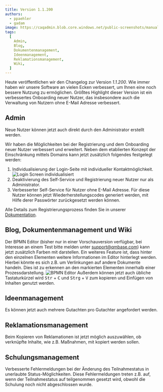```yaml
---
title: Version 1.1.200
authors:
  - ppaehler
  - gadam
image: https://caqadmin.blob.core.windows.net/public-screenshots/manual-screenshots/2024-05-02_bpmnColor.png
tags:
  [
    Admin,
    Blog,
    Dokumentenmanagement,
    Ideenmanagement,
    Reklamationsmanagement,
    Wiki,
  ]
---
```


Heute veröffentlichen wir den Changelog zur Version _1.1.200_. Wie immer haben wir unsere Software an vielen Ecken verbessert, um Ihnen eine noch bessere Nutzung zu ermöglichen.
Größtes Highlight dieser Version ist ein verbessertes Onboarding neuer Nutzer, das insbesondere auch die Verwaltung von Nutzern ohne E-Mail Adresse verbessert.

<!--truncate-->

## Admin

Neue Nutzer können jetzt auch direkt durch den Administrator erstellt werden.

Wir haben die Möglichkeiten bei der Registrierung und dem Onboarding neuer Nutzer verbessert und erweitert. Neben dem etablierten Konzept der Einschränkung mittels Domains kann jetzt zusätzlich folgendes festgelegt werden:

1. Individualisierung der Login-Seite mit individueller Kontaktmöglichkeit.
   ![Login Screen individualisiert](https://caqadmin.blob.core.windows.net/public-screenshots/manual-screenshots/2024-05-02_loginScreenCustomized.png)
2. Deaktivierung des Self-Service und Registrierung neuer Nutzer nur als Administrator.
3. Verbesserter Self-Service für Nutzer ohne E-Mail Adresse. Für diese Nutzer können jetzt Wiederherstellungscodes generiert werden, mit Hilfe derer Passwörter zurückgesetzt werden können.

Alle Details zum Registrierungsprozess finden Sie in unserer [Dokumentation](/docs/account/account-register).

## Blog, Dokumentenmanagement und Wiki

Der BPMN Editor (bisher nur in einer Vorschauversion verfügbar, bei Interesse an einem Test bitte melden unter support@qmbase.com) kann jetzt zusätzlich Farben mit darstellen. Ein weiteres Feature ist, dass hinter den einzelnen Elementen weitere Informationen im Editor hinterlegt werden.
Hierbei könnte es sich z.B. um Verlinkungen auf andere Dokumente handeln.
Dies ist zu erkennen an den markierten Elementen innerhalb einer Prozessdarstellung.
![BPMN Editor](https://caqadmin.blob.core.windows.net/public-screenshots/manual-screenshots/2024-05-02_bpmnColor.png)
Außerdem können jetzt auch übliche Tastaturkürzel wird <kbd>Str</kbd> + <kbd>C</kbd> und <kbd>Strg</kbd> + <kbd>V</kbd> zum kopieren und Einfügen von Inhalten genutzt werden.

## Ideenmanagement

Es können jetzt auch mehrere Gutachten pro Gutachter angefordert werden.

## Reklamationsmanagement

Beim Kopieren von Reklamationen ist jetzt möglich auszuwählen, ob verknüpfte Inhalte, wie z.B. Maßnahmen, mit kopiert werden sollen.

## Schulungsmanagement

Verbesserte Fehlermeldungen bei der Änderung des Teilnahmestatus in unerlaubte Status-Möglichkeiten. Diese Fehlermeldungen treten z.B. auf, wenn der Teilnahmestatus auf teilgenommen gesetzt wird, obwohl die Schulung noch nicht abgeschlossen wurde.

